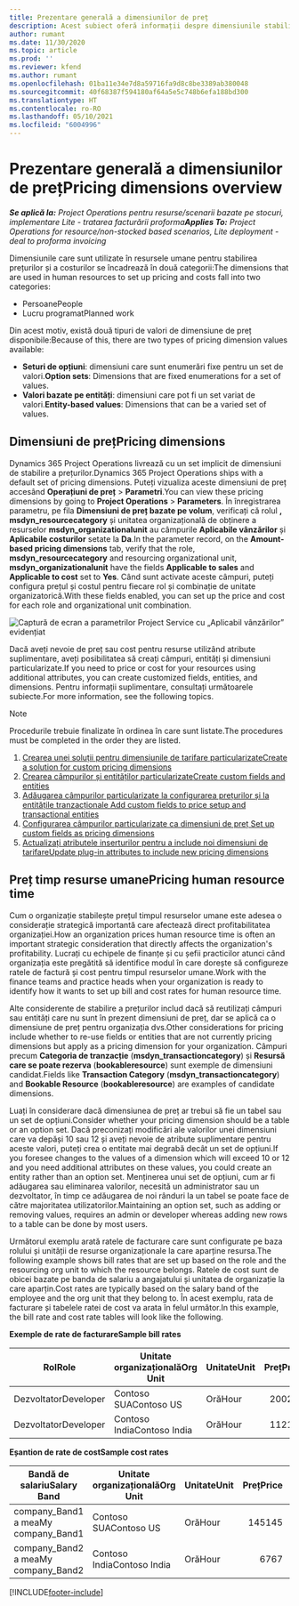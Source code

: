```yaml
---
title: Prezentare generală a dimensiunilor de preț
description: Acest subiect oferă informații despre dimensiunile stabilirii prețurilor în Dynamics 365 Project Operations.
author: rumant
ms.date: 11/30/2020
ms.topic: article
ms.prod: ''
ms.reviewer: kfend
ms.author: rumant
ms.openlocfilehash: 01ba11e34e7d8a59716fa9d8c8be3389ab380048
ms.sourcegitcommit: 40f68387f594180af64a5e5c748b6efa188bd300
ms.translationtype: HT
ms.contentlocale: ro-RO
ms.lasthandoff: 05/10/2021
ms.locfileid: "6004996"
---
```

# <a name="pricing-dimensions-overview"></a><span data-ttu-id="4f668-103">Prezentare generală a dimensiunilor de preț</span><span class="sxs-lookup"><span data-stu-id="4f668-103">Pricing dimensions overview</span></span>

<span data-ttu-id="4f668-104">_**Se aplică la:** Project Operations pentru resurse/scenarii bazate pe stocuri, implementare Lite - tratarea facturării proforma_</span><span class="sxs-lookup"><span data-stu-id="4f668-104">_**Applies To:** Project Operations for resource/non-stocked based scenarios, Lite deployment - deal to proforma invoicing_</span></span>

<span data-ttu-id="4f668-105">Dimensiunile care sunt utilizate în resursele umane pentru stabilirea prețurilor și a costurilor se încadrează în două categorii:</span><span class="sxs-lookup"><span data-stu-id="4f668-105">The dimensions that are used in human resources to set up pricing and costs fall into two categories:</span></span>

- <span data-ttu-id="4f668-106">Persoane</span><span class="sxs-lookup"><span data-stu-id="4f668-106">People</span></span>
- <span data-ttu-id="4f668-107">Lucru programat</span><span class="sxs-lookup"><span data-stu-id="4f668-107">Planned work</span></span>

<span data-ttu-id="4f668-108">Din acest motiv, există două tipuri de valori de dimensiune de preț disponibile:</span><span class="sxs-lookup"><span data-stu-id="4f668-108">Because of this, there are two types of pricing dimension values available:</span></span>

- <span data-ttu-id="4f668-109">**Seturi de opțiuni**: dimensiuni care sunt enumerări fixe pentru un set de valori.</span><span class="sxs-lookup"><span data-stu-id="4f668-109">**Option sets**: Dimensions that are fixed enumerations for a set of values.</span></span>
- <span data-ttu-id="4f668-110">**Valori bazate pe entități**: dimensiuni care pot fi un set variat de valori.</span><span class="sxs-lookup"><span data-stu-id="4f668-110">**Entity-based values**: Dimensions that can be a varied set of values.</span></span>

## <a name="pricing-dimensions"></a><span data-ttu-id="4f668-111">Dimensiuni de preț</span><span class="sxs-lookup"><span data-stu-id="4f668-111">Pricing dimensions</span></span>

<span data-ttu-id="4f668-112">Dynamics 365 Project Operations livrează cu un set implicit de dimensiuni de stabilire a prețurilor.</span><span class="sxs-lookup"><span data-stu-id="4f668-112">Dynamics 365 Project Operations ships with a default set of pricing dimensions.</span></span> <span data-ttu-id="4f668-113">Puteți vizualiza aceste dimensiuni de preț accesând **Operațiuni de preț** > **Parametri**.</span><span class="sxs-lookup"><span data-stu-id="4f668-113">You can view these pricing dimensions by going to **Project Operations** > **Parameters**.</span></span> <span data-ttu-id="4f668-114">În înregistrarea parametru, pe fila **Dimensiuni de preț bazate pe volum**, verificați că rolul **, msdyn_resourcecategory** și unitatea organizațională de obținere a resurselor **msdyn_organizationalunit** au câmpurile **Aplicabile vânzărilor** și **Aplicabile costurilor** setate la **Da**.</span><span class="sxs-lookup"><span data-stu-id="4f668-114">In the parameter record, on the **Amount-based pricing dimensions** tab, verify that the role, **msdyn_resourcecategory** and resourcing organizational unit, **msdyn_organizationalunit** have the fields **Applicable to sales** and **Applicable to cost** set to **Yes**.</span></span> <span data-ttu-id="4f668-115">Când sunt activate aceste câmpuri, puteți configura prețul și costul pentru fiecare rol și combinație de unitate organizatorică.</span><span class="sxs-lookup"><span data-stu-id="4f668-115">With these fields enabled, you can set up the price and cost for each role and organizational unit combination.</span></span>

![Captură de ecran a parametrilor Project Service cu „Aplicabil vânzărilor” evidențiat](media/PS-OOB-parameters.png)

<span data-ttu-id="4f668-117">Dacă aveți nevoie de preț sau cost pentru resurse utilizând atribute suplimentare, aveți posibilitatea să creați câmpuri, entități și dimensiuni particularizate.</span><span class="sxs-lookup"><span data-stu-id="4f668-117">If you need to price or cost for your resources using additional attributes, you can create customized fields, entities, and dimensions.</span></span> <span data-ttu-id="4f668-118">Pentru informații suplimentare, consultați următoarele subiecte.</span><span class="sxs-lookup"><span data-stu-id="4f668-118">For more information, see the following topics.</span></span> 
  
  > [!NOTE]
  > <span data-ttu-id="4f668-119">Procedurile trebuie finalizate în ordinea în care sunt listate.</span><span class="sxs-lookup"><span data-stu-id="4f668-119">The procedures must be completed in the order they are listed.</span></span>

1. [<span data-ttu-id="4f668-120">Crearea unei soluții pentru dimensiunile de tarifare particularizate</span><span class="sxs-lookup"><span data-stu-id="4f668-120">Create a solution for custom pricing dimensions</span></span>](../sales/create-solution-custompd.md)
2. [<span data-ttu-id="4f668-121">Crearea câmpurilor și entităților particularizate</span><span class="sxs-lookup"><span data-stu-id="4f668-121">Create custom fields and entities</span></span>](create-custom-fields-entities-pricing-dimensions.md)
3. [<span data-ttu-id="4f668-122">Adăugarea câmpurilor particularizate la configurarea prețurilor și la entitățile tranzacționale </span><span class="sxs-lookup"><span data-stu-id="4f668-122">Add custom fields to price setup and transactional entities</span></span>](add-custom-fields-price-setup-transactional-entities.md)
4. [<span data-ttu-id="4f668-123">Configurarea câmpurilor particularizate ca dimensiuni de preț </span><span class="sxs-lookup"><span data-stu-id="4f668-123">Set up custom fields as pricing dimensions</span></span>](set-up-custom-fields-pricing-dimensions.md)
5. [<span data-ttu-id="4f668-124">Actualizați atributele inserturilor pentru a include noi dimensiuni de tarifare</span><span class="sxs-lookup"><span data-stu-id="4f668-124">Update plug-in attributes to include new pricing dimensions</span></span>](update-plugin-attributes-pd.md)


## <a name="pricing-human-resource-time"></a><span data-ttu-id="4f668-125">Preț timp resurse umane</span><span class="sxs-lookup"><span data-stu-id="4f668-125">Pricing human resource time</span></span>
<span data-ttu-id="4f668-126">Cum o organizație stabilește prețul timpul resurselor umane este adesea o considerație strategică importantă care afectează direct profitabilitatea organizației.</span><span class="sxs-lookup"><span data-stu-id="4f668-126">How an organization prices human resource time is often an important strategic consideration that directly affects the organization's profitability.</span></span> <span data-ttu-id="4f668-127">Lucrați cu echipele de finanțe și cu șefii practicilor atunci când organizația este pregătită să identifice modul în care dorește să configureze ratele de factură și cost pentru timpul resurselor umane.</span><span class="sxs-lookup"><span data-stu-id="4f668-127">Work with the finance teams and practice heads when your organization is ready to identify how it wants to set up bill and cost rates for human resource time.</span></span>

<span data-ttu-id="4f668-128">Alte considerente de stabilire a prețurilor includ dacă să reutilizați câmpuri sau entități care nu sunt în prezent dimensiuni de preț, dar se aplică ca o dimensiune de preț pentru organizația dvs.</span><span class="sxs-lookup"><span data-stu-id="4f668-128">Other considerations for pricing include whether to re-use fields or entities that are not currently pricing dimensions but apply as a pricing dimension for your organization.</span></span> <span data-ttu-id="4f668-129">Câmpuri precum **Categoria de tranzacție** (**msdyn_transactioncategory**) și **Resursă care se poate rezerva** (**bookableresource**) sunt exemple de dimensiuni candidat.</span><span class="sxs-lookup"><span data-stu-id="4f668-129">Fields like **Transaction Category** (**msdyn_transactioncategory**) and **Bookable Resource** (**bookableresource**) are examples of candidate dimensions.</span></span> 

<span data-ttu-id="4f668-130">Luați în considerare dacă dimensiunea de preț ar trebui să fie un tabel sau un set de opțiuni.</span><span class="sxs-lookup"><span data-stu-id="4f668-130">Consider whether your pricing dimension should be a table or an option set.</span></span> <span data-ttu-id="4f668-131">Dacă preconizați modificări ale valorilor unei dimensiuni care va depăși 10 sau 12 și aveți nevoie de atribute suplimentare pentru aceste valori, puteți crea o entitate mai degrabă decât un set de opțiuni.</span><span class="sxs-lookup"><span data-stu-id="4f668-131">If you foresee changes to the values of a dimension which will exceed 10 or 12 and you need additional attributes on these values, you could create an entity rather than an option set.</span></span> <span data-ttu-id="4f668-132">Menținerea unui set de opțiuni, cum ar fi adăugarea sau eliminarea valorilor, necesită un administrator sau un dezvoltator, în timp ce adăugarea de noi rânduri la un tabel se poate face de către majoritatea utilizatorilor.</span><span class="sxs-lookup"><span data-stu-id="4f668-132">Maintaining an option set, such as adding or removing values, requires an admin or developer whereas adding new rows to a table can be done by most users.</span></span>

<span data-ttu-id="4f668-133">Următorul exemplu arată ratele de facturare care sunt configurate pe baza rolului și unității de resurse organizaționale la care aparține resursa.</span><span class="sxs-lookup"><span data-stu-id="4f668-133">The following example shows bill rates that are set up based on the role and the resourcing org unit to which the resource belongs.</span></span> <span data-ttu-id="4f668-134">Ratele de cost sunt de obicei bazate pe banda de salariu a angajatului și unitatea de organizație la care aparțin.</span><span class="sxs-lookup"><span data-stu-id="4f668-134">Cost rates are typically based on the salary band of the employee and the org unit that they belong to.</span></span> <span data-ttu-id="4f668-135">În acest exemplu, rata de facturare și tabelele ratei de cost va arata în felul următor.</span><span class="sxs-lookup"><span data-stu-id="4f668-135">In this example, the bill rate and cost rate tables will look like the following.</span></span>

<span data-ttu-id="4f668-136">**Exemple de rate de facturare**</span><span class="sxs-lookup"><span data-stu-id="4f668-136">**Sample bill rates**</span></span>

| <span data-ttu-id="4f668-137">Rol</span><span class="sxs-lookup"><span data-stu-id="4f668-137">Role</span></span>        | <span data-ttu-id="4f668-138">Unitate organizațională</span><span class="sxs-lookup"><span data-stu-id="4f668-138">Org Unit</span></span>    |<span data-ttu-id="4f668-139">Unitate</span><span class="sxs-lookup"><span data-stu-id="4f668-139">Unit</span></span>      |<span data-ttu-id="4f668-140">Preț</span><span class="sxs-lookup"><span data-stu-id="4f668-140">Price</span></span>      |<span data-ttu-id="4f668-141">Monedă</span><span class="sxs-lookup"><span data-stu-id="4f668-141">Currency</span></span>  |
| ------------|-------------|----------|----------:|----------|
| <span data-ttu-id="4f668-142">Dezvoltator</span><span class="sxs-lookup"><span data-stu-id="4f668-142">Developer</span></span>   | <span data-ttu-id="4f668-143">Contoso SUA</span><span class="sxs-lookup"><span data-stu-id="4f668-143">Contoso US</span></span>  |<span data-ttu-id="4f668-144">Oră</span><span class="sxs-lookup"><span data-stu-id="4f668-144">Hour</span></span> | <span data-ttu-id="4f668-145">200</span><span class="sxs-lookup"><span data-stu-id="4f668-145">200</span></span>|<span data-ttu-id="4f668-146">USD</span><span class="sxs-lookup"><span data-stu-id="4f668-146">USD</span></span>     |
| <span data-ttu-id="4f668-147">Dezvoltator</span><span class="sxs-lookup"><span data-stu-id="4f668-147">Developer</span></span>   | <span data-ttu-id="4f668-148">Contoso India</span><span class="sxs-lookup"><span data-stu-id="4f668-148">Contoso India</span></span> |<span data-ttu-id="4f668-149">Oră</span><span class="sxs-lookup"><span data-stu-id="4f668-149">Hour</span></span>|   <span data-ttu-id="4f668-150">112</span><span class="sxs-lookup"><span data-stu-id="4f668-150">112</span></span>|<span data-ttu-id="4f668-151">USD</span><span class="sxs-lookup"><span data-stu-id="4f668-151">USD</span></span>     |


<span data-ttu-id="4f668-152">**Eșantion de rate de cost**</span><span class="sxs-lookup"><span data-stu-id="4f668-152">**Sample cost rates**</span></span>

| <span data-ttu-id="4f668-153">Bandă de salariu</span><span class="sxs-lookup"><span data-stu-id="4f668-153">Salary Band</span></span>     | <span data-ttu-id="4f668-154">Unitate organizațională</span><span class="sxs-lookup"><span data-stu-id="4f668-154">Org Unit</span></span>    |<span data-ttu-id="4f668-155">Unitate</span><span class="sxs-lookup"><span data-stu-id="4f668-155">Unit</span></span>      |<span data-ttu-id="4f668-156">Preț</span><span class="sxs-lookup"><span data-stu-id="4f668-156">Price</span></span>      |<span data-ttu-id="4f668-157">Monedă</span><span class="sxs-lookup"><span data-stu-id="4f668-157">Currency</span></span>  |
| ----------------|-------------|----------|----------:|----------|
| <span data-ttu-id="4f668-158">company_Band1 a mea</span><span class="sxs-lookup"><span data-stu-id="4f668-158">My company_Band1</span></span> | <span data-ttu-id="4f668-159">Contoso SUA</span><span class="sxs-lookup"><span data-stu-id="4f668-159">Contoso US</span></span>  |<span data-ttu-id="4f668-160">Oră</span><span class="sxs-lookup"><span data-stu-id="4f668-160">Hour</span></span> | <span data-ttu-id="4f668-161">145</span><span class="sxs-lookup"><span data-stu-id="4f668-161">145</span></span>|<span data-ttu-id="4f668-162">USD</span><span class="sxs-lookup"><span data-stu-id="4f668-162">USD</span></span>     |
| <span data-ttu-id="4f668-163">company_Band2 a mea</span><span class="sxs-lookup"><span data-stu-id="4f668-163">My company_Band2</span></span> | <span data-ttu-id="4f668-164">Contoso India</span><span class="sxs-lookup"><span data-stu-id="4f668-164">Contoso India</span></span> |<span data-ttu-id="4f668-165">Oră</span><span class="sxs-lookup"><span data-stu-id="4f668-165">Hour</span></span>|   <span data-ttu-id="4f668-166">67</span><span class="sxs-lookup"><span data-stu-id="4f668-166">67</span></span>|<span data-ttu-id="4f668-167">USD</span><span class="sxs-lookup"><span data-stu-id="4f668-167">USD</span></span>     |


[!INCLUDE[footer-include](../includes/footer-banner.md)]